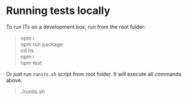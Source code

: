 # Running tests locally

To run ITs on a development box, run from the root folder:

> npm i  
> npm run package  
> cd its  
> npm i  
> npm test  

Or just run `runits.sh` script from root folder. It will execute all commands above.
> ./runits.sh
